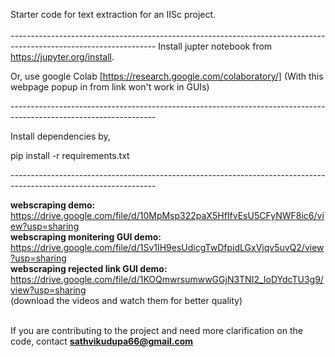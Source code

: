 Starter code for text extraction for an IISc project. <br><br>
*------------------------------------------------------------------------------------------------------------------*
Install jupter notebook from https://jupyter.org/install.

Or, use google Colab [https://research.google.com/colaboratory/] 
(With this webpage popup in from link won't work in GUIs)

*------------------------------------------------------------------------------------------------------------------*

Install dependencies by,

pip install -r requirements.txt

*------------------------------------------------------------------------------------------------------------------*

<b>webscraping demo:</b> <br> https://drive.google.com/file/d/10MpMsp322paX5HfIfvEsU5CFyNWF8ic6/view?usp=sharing <br>
<b>webscraping monitering GUI demo:</b><br>  https://drive.google.com/file/d/1Sv1IH9esUdicgTwDfpidLGxVjqv5uvQ2/view?usp=sharing <br>
<b>webscraping rejected link GUI demo:</b><br> https://drive.google.com/file/d/1KOQmwrsumwwGGjN3TNI2_IoDYdcTU3g9/view?usp=sharing <br>
(download the videos and watch them for better quality)<br><br>


If you are contributing to the project and need more clarification on the code, contact <b>sathvikudupa66@gmail.com</b>
